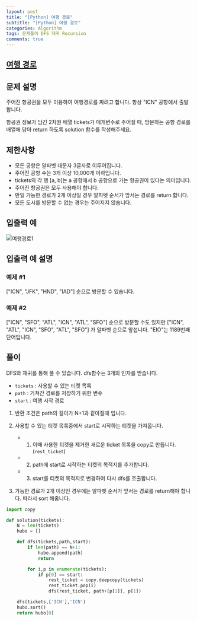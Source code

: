 ```yaml
---
layout: post
title: "[Python] 여행 경로"
subtitle: "[Python] 여행 경로"
categories: Algorithm
tags: 문제풀이 DFS 재귀 Recursion
comments: true
---
```


## [여행 경로](https://programmers.co.kr/learn/courses/30/lessons/43164)

## 문제 설명

주어진 항공권을 모두 이용하여 여행경로를 짜려고 합니다. 항상 "ICN" 공항에서 출발합니다.

항공권 정보가 담긴 2차원 배열 tickets가 매개변수로 주어질 때, 방문하는 공항 경로를 배열에 담아 return 하도록 solution 함수를 작성해주세요.

## 제한사항

- 모든 공항은 알파벳 대문자 3글자로 이루어집니다.
- 주어진 공항 수는 3개 이상 10,000개 이하입니다.
- tickets의 각 행 [a, b]는 a 공항에서 b 공항으로 가는 항공권이 있다는 의미입니다.
- 주어진 항공권은 모두 사용해야 합니다.
- 만일 가능한 경로가 2개 이상일 경우 알파벳 순서가 앞서는 경로를 return 합니다.
- 모든 도시를 방문할 수 없는 경우는 주어지지 않습니다.

## 입출력 예

![여행경로1](https://bernard-choi.github.io/assets/img/post_img/여행경로1.jpg)

## 입출력 예 설명

### 예제 #1

["ICN", "JFK", "HND", "IAD"] 순으로 방문할 수 있습니다.

### 예제 #2

["ICN", "SFO", "ATL", "ICN", "ATL", "SFO"] 순으로 방문할 수도 있지만 ["ICN", "ATL", "ICN", "SFO", "ATL", "SFO"] 가 알파벳 순으로 앞섭니다.
"EIO"는 1189번째 단어입니다.


## 풀이
DFS와 재귀를 통해 풀 수 있습니다. dfs함수는 3개의 인자를 받습니다.

- `tickets` : 사용할 수 있는 티켓 목록
- `path` : 거쳐간 경로를 저장하기 위한 변수
- `start` : 여행 시작 경로

1) 반환 조건은 path의 길이가 N+1과 같아질때 입니다.

2) 사용할 수 있는 티켓 목록중에서 start로 시작하는 티켓을 가져옵니다.

   - 1) 이때 사용한 티켓을 제거한 새로운 ticket 목록을 copy로 만듭니다. (`rest_ticket`)

   - 2) path에 start로 시작하는 티켓의 목적지를 추가합니다.

   - 3) start를 티켓의 목적지로 변경하여 다시 dfs를 호출합니다.

3) 가능한 경로가 2개 이상인 경우에는 알파벳 순서가 앞서는 경로를 return해야 합니다. 따라서 sort 해줍니다.

```python
import copy

def solution(tickets):
    N = len(tickets)
    hubo = []

    def dfs(tickets,path,start):
        if len(path) == N+1:
            hubo.append(path)
            return

        for i,p in enumerate(tickets):
            if p[0] == start:
                rest_ticket = copy.deepcopy(tickets)
                rest_ticket.pop(i)
                dfs(rest_ticket, path+[p[1]], p[1])

    dfs(tickets,['ICN'],'ICN')
    hubo.sort()
    return hubo[0]
```
